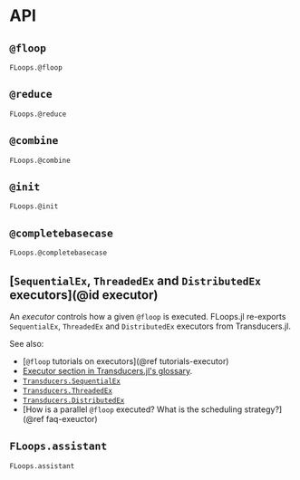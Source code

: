 # API

## `@floop`

```@docs
FLoops.@floop
```

## `@reduce`

```@docs
FLoops.@reduce
```

## `@combine`

```@docs
FLoops.@combine
```

## `@init`

```@docs
FLoops.@init
```

## `@completebasecase`

```@docs
FLoops.@completebasecase
```

## [`SequentialEx`, `ThreadedEx` and `DistributedEx` executors](@id executor)

An *executor* controls how a given `@floop` is executed. FLoops.jl re-exports
`SequentialEx`, `ThreadedEx` and `DistributedEx` executors from
Transducers.jl.

See also:
* [`@floop` tutorials on executors](@ref tutorials-executor)
* [Executor section in Transducers.jl's glossary](https://juliafolds.github.io/Transducers.jl/dev/explanation/glossary/#glossary-executor).
* [`Transducers.SequentialEx`](https://juliafolds.github.io/Transducers.jl/dev/reference/manual/#Transducers.SequentialEx)
* [`Transducers.ThreadedEx`](https://juliafolds.github.io/Transducers.jl/dev/reference/manual/#Transducers.ThreadedEx)
* [`Transducers.DistributedEx`](https://juliafolds.github.io/Transducers.jl/dev/reference/manual/#Transducers.DistributedEx)
* [How is a parallel `@floop` executed? What is the scheduling strategy?](@ref faq-exeuctor)

## `FLoops.assistant`

```@docs
FLoops.assistant
```
